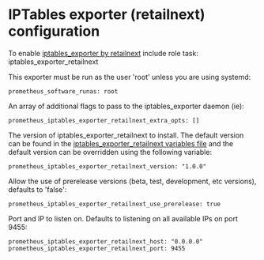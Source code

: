 # IPTables exporter (retailnext) configuration

To enable [iptables_exporter by retailnext](https://github.com/retailnext/iptables_exporter) include role task: iptables_exporter_retailnext

This exporter must be run as the user 'root' unless you are using systemd:

    prometheus_software_runas: root

An array of additional flags to pass to the iptables_exporter daemon (ie):

    prometheus_iptables_exporter_retailnext_extra_opts: []

The version of iptables_exporter_retailnext to install. The default version can be found in the [iptables_exporter_retailnext variables file](../vars/software/iptables_exporter_retailnext.yml) and the default version can be overridden using the following variable:

    prometheus_iptables_exporter_retailnext_version: "1.0.0"

Allow the use of prerelease versions (beta, test, development, etc versions), defaults to 'false':

    prometheus_iptables_exporter_retailnext_use_prerelease: true

Port and IP to listen on. Defaults to listening on all available IPs on port 9455:

    prometheus_iptables_exporter_retailnext_host: "0.0.0.0"
    prometheus_iptables_exporter_retailnext_port: 9455
